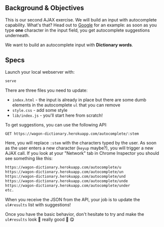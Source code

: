 ## Background & Objectives

This is our second AJAX exercise. We will build an input with autocomplete capability. What's that? Head out to [Google](https://www.google.com/) for an example: as soon as you type **one** character in the input field, you get autocomplete suggestions underneath.

We want to build an autocomplete input with **Dictionary words**.

## Specs

Launch your local webserver with:

```bash
serve
```

There are three files you need to update:

- `index.html` - the input is already in place but there are some dumb elements in the autocomplete `ul` that you can remove
- `style.css` - add some style
- `lib/index.js` - you'll start here from scratch!

To get suggestions, you can use the following API:

```bash
GET https://wagon-dictionary.herokuapp.com/autocomplete/:stem
```

Here, you will replace `:stem` with the characters typed by the user. As soon as the user enters a new character (`keyup` maybe?), you will trigger a new AJAX call. If you look at your "Network" tab in Chrome Inspector you should see something like this:

```bash
https://wagon-dictionary.herokuapp.com/autocomplete/u
https://wagon-dictionary.herokuapp.com/autocomplete/un
https://wagon-dictionary.herokuapp.com/autocomplete/und
https://wagon-dictionary.herokuapp.com/autocomplete/unde
https://wagon-dictionary.herokuapp.com/autocomplete/under
etc.
```

When you receive the JSON from the API, your job is to update the `ul#results` list with suggestions!

Once you have the basic behavior, don't hesitate to try and make the `ul#results` look 🎨 really good 🎨 😋
